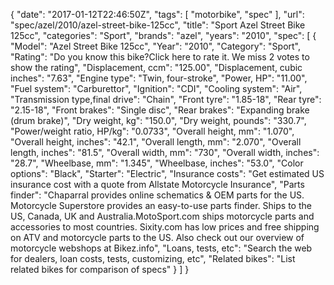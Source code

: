 {
    "date": "2017-01-12T22:46:50Z",
    "tags": [
        "motorbike",
        "spec"
    ],
    "url": "spec\/azel\/2010\/azel-street-bike-125cc",
    "title": "Sport Azel Street Bike 125cc",
    "categories": "Sport",
    "brands": "azel",
    "years": "2010",
    "spec": [
        {
            "Model": "Azel Street Bike 125cc",
            "Year": "2010",
            "Category": "Sport",
            "Rating": "Do you know this bike?Click here to rate it. We miss 2 votes to show the rating",
            "Displacement, ccm": "125.00",
            "Displacement, cubic inches": "7.63",
            "Engine type": "Twin, four-stroke",
            "Power, HP": "11.00",
            "Fuel system": "Carburettor",
            "Ignition": "CDI",
            "Cooling system": "Air",
            "Transmission type,final drive": "Chain",
            "Front tyre": "1.85-18",
            "Rear tyre": "2.15-18",
            "Front brakes": "Single disc",
            "Rear brakes": "Expanding brake (drum brake)",
            "Dry weight, kg": "150.0",
            "Dry weight, pounds": "330.7",
            "Power\/weight ratio, HP\/kg": "0.0733",
            "Overall height, mm": "1.070",
            "Overall height, inches": "42.1",
            "Overall length, mm": "2.070",
            "Overall length, inches": "81.5",
            "Overall width, mm": "730",
            "Overall width, inches": "28.7",
            "Wheelbase, mm": "1.345",
            "Wheelbase, inches": "53.0",
            "Color options": "Black",
            "Starter": "Electric",
            "Insurance costs": "Get estimated US insurance cost with a quote from Allstate Motorcycle Insurance",
            "Parts finder": "Chaparral provides online schematics & OEM parts for the US.   Motorcycle Superstore provides an easy-to-use parts finder. Ships to the US, Canada, UK and Australia.MotoSport.com ships motorcycle parts and accessories to most countries.    Sixity.com has low prices and free shipping on ATV and motorcycle parts to the US. Also check out our overview of motorcycle webshops at Bikez.info",
            "Loans, tests, etc": "Search the web for dealers, loan costs, tests, customizing, etc",
            "Related bikes": "List related bikes for comparison of specs"
        }
    ]
}